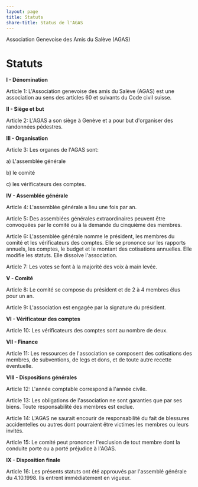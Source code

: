 ```yaml
---
layout: page
title: Statuts
share-title: Status de l'AGAS
---
```

Association Genevoise des Amis du Salève (AGAS)

# Statuts

**I - Dénomination**

Article 1: L'Association genevoise des amis du Salève (AGAS) est une association au sens des articles 60 et suivants du Code civil suisse.

**II - Siège et but**

Article 2: L'AGAS a son siège à Genève et a pour but d'organiser des randonnées pédestres.

**III - Organisation**

Article 3: Les organes de l'AGAS sont:

a) L'assemblée générale

b) le comité

c) les vérificateurs des comptes.

**IV - Assemblée générale**

Article 4: L'assemblée générale a lieu une fois par an.

Article 5: Des assemblées générales extraordinaires peuvent être convoquées par le comité ou à la demande du cinquième des membres.

Article 6: L'assemblée générale nomme le président, les membres du comité et les vérificateurs des comptes. Elle se prononce sur les rapports annuels, les comptes, le budget et le montant des cotisations annuelles. Elle modifie les statuts. Elle dissolve l'association.

Article 7: Les votes se font à la majorité des voix à main levée.

**V - Comité**

Article 8: Le comité se compose du président et de 2 à 4 membres élus pour un an.

Article 9: L'association est engagée par la signature du président.

**VI - Vérificateur des comptes**

Article 10: Les vérificateurs des comptes sont au nombre de deux.

**VII - Finance**

Article 11: Les ressources de l'association se composent des cotisations des membres, de subventions, de legs et dons, et de toute autre recette éventuelle.

**VIII - Dispositions générales**

Article 12: L'année comptable correspond à l'année civile.

Article 13: Les obligations de l'association ne sont garanties que par ses biens. Toute responsabilité des membres est exclue.

Article 14: L'AGAS ne saurait encourir de responsabilité du fait de blessures accidentelles ou autres dont pourraient être victimes les membres ou leurs invités.

Article 15: Le comité peut prononcer l'exclusion de tout membre dont la conduite porte ou a porté préjudice à l'AGAS.

**IX - Disposition finale**

Article 16: Les présents statuts ont été approuvés par l'assemblé générale du 4.10.1998. Ils entrent immédiatement en vigueur.
